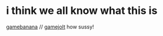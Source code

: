# i think we all know what this is
[gamebanana](https://gamebanana.com/mods/55652) // [gamejolt](https://gamejolt.com/games/vsimpostor/643430)
how sussy!
